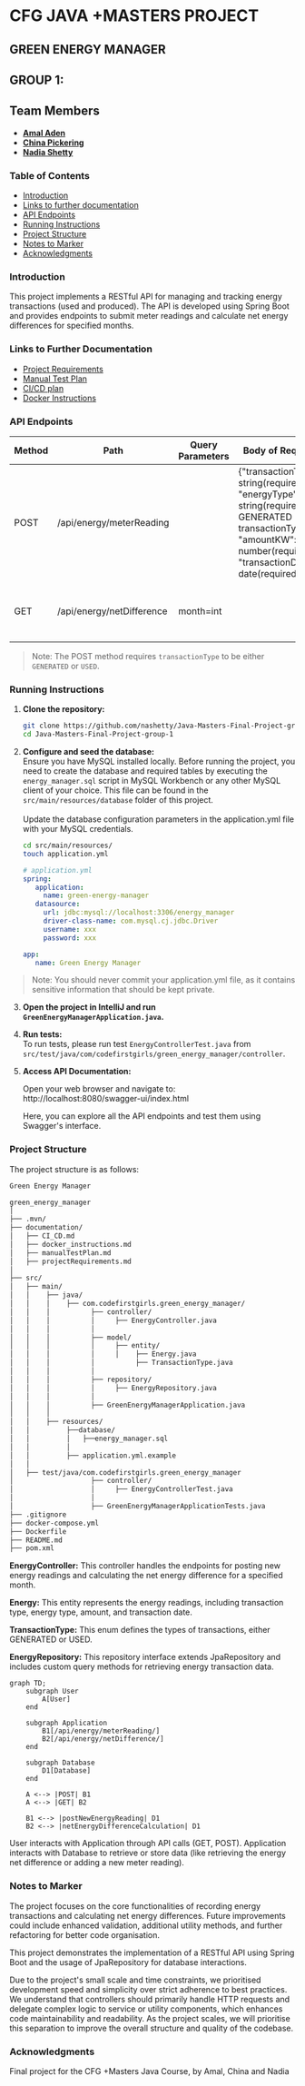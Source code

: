 # CFG JAVA +MASTERS PROJECT 
## GREEN ENERGY MANAGER 
## GROUP 1:
## Team Members
- **[Amal Aden](https://github.com/logicology)**
- **[China Pickering](https://github.com/chinapicke)**
- **[Nadia Shetty](https://github.com/nashetty)**

### Table of Contents

- [Introduction](#introduction)
- [Links to further documentation](#Links-to-further-documentation)
- [API Endpoints](#api-endpoints)
- [Running Instructions](#running-instructions)
- [Project Structure](#project-structure)
- [Notes to Marker](#notes-to-marker)
- [Acknowledgments](#acknowledgments)


### Introduction

This project implements a RESTful API for managing and tracking energy transactions (used and produced). The API is developed using Spring Boot and provides endpoints to submit meter readings and calculate net energy differences for specified months.

### Links to Further Documentation

- [Project Requirements](./documentation/projectRequirements.md)
- [Manual Test Plan](./documentation/manualTestPlan.md)
- [CI/CD plan](./documentation/CI_CD.md)
- [Docker Instructions](./documentation/docker_instructions.md)

### API Endpoints

| Method | Path                          | Query Parameters | Body of Request                                                                                                                                                      | Result                            | Status Code | Response                                                                                             |
|--------|-------------------------------|------------------|----------------------------------------------------------------------------------------------------------------------------------------------------------------------|-----------------------------------|-------------|------------------------------------------------------------------------------------------------------|
| POST   | /api/energy/meterReading      |                  | {"transactionType": string(required), "energyType": string(required for GENERATED transactionType), "amountKW": number(required), "transactionDate": date(required)} | create new energy reading         | 200         | "New energy reading added" or error message                                                           |
| GET    | /api/energy/netDifference     | month=int        |                                                                                                                                                                      | calculate net energy difference   | 200         | {"netEnergyDifference": "Net Energy Difference for {month} is: {value} kWh"} or error message       |

> Note: The POST method requires `transactionType` to be either `GENERATED` or `USED`.

### Running Instructions

1. **Clone the repository:**

   ```bash
   git clone https://github.com/nashetty/Java-Masters-Final-Project-group-1.git
   cd Java-Masters-Final-Project-group-1
   ```
2. **Configure and seed the database:**  
   Ensure you have MySQL installed locally. Before running the project, you need to create the database and required
   tables by executing the `energy_manager.sql` script in MySQL Workbench or any other MySQL client of your choice. This file
   can be found in the `src/main/resources/database` folder of this project.  
   <br>
   Update the database configuration parameters in the application.yml file with your MySQL credentials.

   ```bash
   cd src/main/resources/
   touch application.yml
   ```
   ```yaml
   # application.yml
   spring:
      application:
        name: green-energy-manager
      datasource:
        url: jdbc:mysql://localhost:3306/energy_manager
        driver-class-name: com.mysql.cj.jdbc.Driver
        username: xxx
        password: xxx
   
   app:
      name: Green Energy Manager
      ```
> Note: You should never commit your application.yml file, as it contains sensitive information that should be kept
private.

3. **Open the project in IntelliJ and run `GreenEnergyManagerApplication.java`.**  


4. **Run tests:**   
   To run tests, please run test `EnergyControllerTest.java` from 
`src/test/java/com/codefirstgirls/green_energy_manager/controller`.


5. **Access API Documentation:**

   Open your web browser and navigate to:  
   http://localhost:8080/swagger-ui/index.html

   Here, you can explore all the API endpoints and test them using Swagger's interface.

### Project Structure

The project structure is as follows:
```bash
Green Energy Manager

green_energy_manager
│
├── .mvn/
├── documentation/
│   ├── CI_CD.md
│   ├── docker_instructions.md
│   ├── manualTestPlan.md
│   ├── projectRequirements.md
│ 
├── src/
│   ├── main/
│   │    ├── java/
│   │    │    ├── com.codefirstgirls.green_energy_manager/
│   │    │          ├── controller/
│   │    │          │     ├── EnergyController.java
│   │    │          │ 
│   │    │          ├── model/
│   │    │          │     ├── entity/
│   │    │          │     │    ├── Energy.java
│   │    │          │          ├── TransactionType.java
│   │    │          │ 
│   │    │          ├── repository/
│   │    │          │     ├── EnergyRepository.java
│   │    │          │ 
│   │    │          ├── GreenEnergyManagerApplication.java
│   │    │ 
│   │    ├── resources/   
│   │         ├──database/
│   │         │   ├──energy_manager.sql
│   │         │
│   │         ├── application.yml.example    
│   │      
│   ├── test/java/com.codefirstgirls.green_energy_manager
│                   ├── controller/
│                   │     ├── EnergyControllerTest.java
│                   │ 
│                   ├── GreenEnergyManagerApplicationTests.java
├── .gitignore
├── docker-compose.yml
├── Dockerfile
├── README.md
├── pom.xml

```
**EnergyController:** This controller handles the endpoints for posting new energy readings and calculating the net 
energy difference for a specified month.

**Energy:** This entity represents the energy readings, including transaction type, energy type, amount, and transaction date.

**TransactionType:** This enum defines the types of transactions, either GENERATED or USED.

**EnergyRepository:** This repository interface extends JpaRepository and includes custom query methods for retrieving 
energy transaction data.

```mermaid
graph TD;
    subgraph User
        A[User]
    end

    subgraph Application
        B1[/api/energy/meterReading/] 
        B2[/api/energy/netDifference/]
    end

    subgraph Database
        D1[Database]
    end

    A <--> |POST| B1
    A <--> |GET| B2

    B1 <--> |postNewEnergyReading| D1
    B2 <--> |netEnergyDifferenceCalculation| D1

```
User interacts with Application through API calls (GET, POST).
Application interacts with Database to retrieve or store data (like retrieving the energy net difference or adding a new meter reading).

### Notes to Marker
The project focuses on the core functionalities of recording energy transactions and calculating net energy differences. 
Future improvements could include enhanced validation, additional utility methods, and further refactoring for better 
code organisation.

This project demonstrates the implementation of a RESTful API using Spring Boot and the usage of JpaRepository 
for database interactions.

Due to the project's small scale and time constraints, we prioritised development speed and simplicity over strict 
adherence to best practices. We understand that controllers should primarily handle HTTP requests and delegate
complex logic to service or utility components, which enhances code maintainability and readability. As the project 
scales, we will prioritise this separation to improve the overall structure and quality of the codebase.  


### Acknowledgments
Final project for the CFG +Masters Java Course, by Amal, China and Nadia

